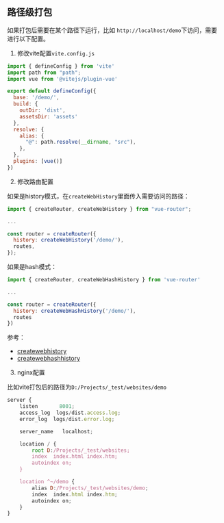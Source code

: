 <a name="ry6nw"></a>
## 路径级打包
如果打包后需要在某个路径下运行，比如 `http://localhost/demo`下访问，需要进行以下配置。

1. 修改vite配置`vite.config.js`
```javascript
import { defineConfig } from 'vite'
import path from "path";
import vue from '@vitejs/plugin-vue'

export default defineConfig({
  base: '/demo/',
  build: {
    outDir: 'dist',
    assetsDir: 'assets'
  },
  resolve: {
    alias: {
      "@": path.resolve(__dirname, "src"),
    },
  },
  plugins: [vue()]
})

```

2. 修改路由配置

如果是history模式，在`createWebHistory`里面传入需要访问的路径：
```javascript
import { createRouter, createWebHistory } from "vue-router";

...

const router = createRouter({
  history: createWebHistory('/demo/'),
  routes,
});


```
如果是hash模式：
```javascript
import { createRouter, createWebHashHistory } from 'vue-router'

...

const router = createRouter({
  history: createWebHashHistory('/demo/'),
  routes
})
```
参考：

- [createwebhistory](https://next.router.vuejs.org/zh/api/#createwebhistory)
- [createwebhashhistory](https://next.router.vuejs.org/zh/api/#createwebhashhistory)

3. nginx配置

比如vite打包后的路径为`D:/Projects/_test/websites/demo`
```javascript
server {
    listen       8001;
    access_log  logs/dist.access.log;
    error_log  logs/dist.error.log;

    server_name   localhost;

    location / {
        root D:/Projects/_test/websites;
        index  index.html index.htm;
        autoindex on;
    }

    location ^~/demo {
        alias D:/Projects/_test/websites/demo;
        index  index.html index.htm;
        autoindex on;
    }
}
```




